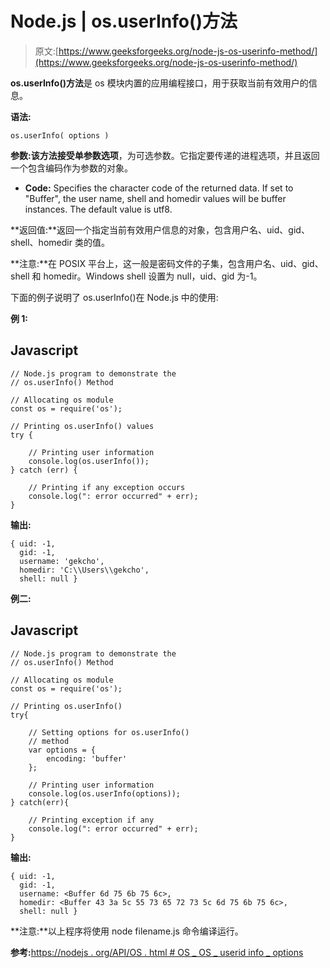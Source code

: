 # Node.js | os.userInfo()方法

> 原文:[https://www.geeksforgeeks.org/node-js-os-userinfo-method/](https://www.geeksforgeeks.org/node-js-os-userinfo-method/)

**os.userInfo()方法**是 os 模块内置的应用编程接口，用于获取当前有效用户的信息。

**语法:**

```
os.userInfo( options )
```

**参数:**该方法接受单参数**选项**，为可选参数。它指定要传递的进程选项，并且返回一个包含编码作为参数的对象。

*   **Code:** Specifies the character code of the returned data. If set to "Buffer", the user name, shell and homedir values will be buffer instances. The default value is utf8.

**返回值:**返回一个指定当前有效用户信息的对象，包含用户名、uid、gid、shell、homedir 类的值。

**注意:**在 POSIX 平台上，这一般是密码文件的子集，包含用户名、uid、gid、shell 和 homedir。Windows shell 设置为 null，uid、gid 为-1。

下面的例子说明了 os.userInfo()在 Node.js 中的使用:

**例 1:**

## Javascript

```
// Node.js program to demonstrate the  
// os.userInfo() Method

// Allocating os module
const os = require('os');

// Printing os.userInfo() values
try {

    // Printing user information
    console.log(os.userInfo());
} catch (err) {

    // Printing if any exception occurs
    console.log(": error occurred" + err);
}
```

**输出:**

```
{ uid: -1,
  gid: -1,
  username: 'gekcho',
  homedir: 'C:\\Users\\gekcho',
  shell: null }
```

**例二:**

## Javascript

```
// Node.js program to demonstrate the  
// os.userInfo() Method

// Allocating os module
const os = require('os');

// Printing os.userInfo()
try{

    // Setting options for os.userInfo()
    // method
    var options = {
        encoding: 'buffer'
    };

    // Printing user information
    console.log(os.userInfo(options));
} catch(err){

    // Printing exception if any
    console.log(": error occurred" + err);
}
```

**输出:**

```
{ uid: -1,
  gid: -1,
  username: <Buffer 6d 75 6b 75 6c>,
  homedir: <Buffer 43 3a 5c 55 73 65 72 73 5c 6d 75 6b 75 6c>,
  shell: null }
```

**注意:**以上程序将使用 node filename.js 命令编译运行。

**参考:**[https://nodejs . org/API/OS . html # OS _ OS _ userid info _ options](https://nodejs.org/api/os.html#os_os_userinfo_options)